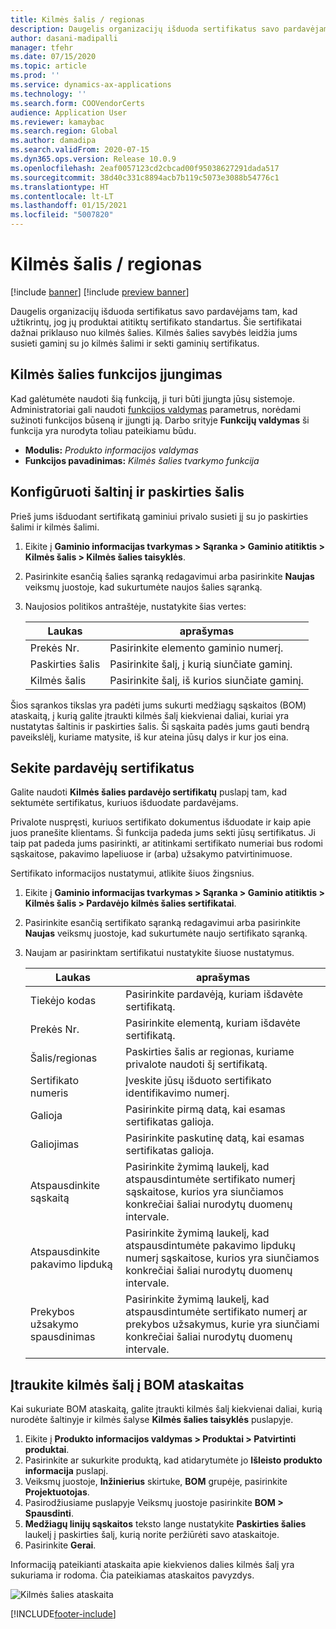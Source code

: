 ```yaml
---
title: Kilmės šalis / regionas
description: Daugelis organizacijų išduoda sertifikatus savo pardavėjams tam, kad užtikrintų, jog jų produktai atitiktų sertifikato standartus. Šie sertifikatai dažnai priklauso nuo kilmės šalies. Šiame skyriuje pateikiama informacija apie kilmės šalies savybes, kurios leidžia jums susieti gaminį su jo kilmės šalimi ir sekti gaminių sertifikatus.
author: dasani-madipalli
manager: tfehr
ms.date: 07/15/2020
ms.topic: article
ms.prod: ''
ms.service: dynamics-ax-applications
ms.technology: ''
ms.search.form: COOVendorCerts
audience: Application User
ms.reviewer: kamaybac
ms.search.region: Global
ms.author: damadipa
ms.search.validFrom: 2020-07-15
ms.dyn365.ops.version: Release 10.0.9
ms.openlocfilehash: 2eaf0057123cd2cbcad00f95038627291dada517
ms.sourcegitcommit: 38d40c331c8894acb7b119c5073e3088b54776c1
ms.translationtype: HT
ms.contentlocale: lt-LT
ms.lasthandoff: 01/15/2021
ms.locfileid: "5007820"
---
```

# <a name="country-of-origin"></a>Kilmės šalis / regionas

[!include [banner](../includes/banner.md)]
[!include [preview banner](../includes/preview-banner.md)]

Daugelis organizacijų išduoda sertifikatus savo pardavėjams tam, kad užtikrintų, jog jų produktai atitiktų sertifikato standartus. Šie sertifikatai dažnai priklauso nuo kilmės šalies. Kilmės šalies savybės leidžia jums susieti gaminį su jo kilmės šalimi ir sekti gaminių sertifikatus.

## <a name="turn-on-the-country-of-origin-feature"></a>Kilmės šalies funkcijos įjungimas

Kad galėtumėte naudoti šią funkciją, ji turi būti įjungta jūsų sistemoje. Administratoriai gali naudoti [funkcijos valdymas](../../fin-ops-core/fin-ops/get-started/feature-management/feature-management-overview.md) parametrus, norėdami sužinoti funkcijos būseną ir įjungti ją. Darbo srityje **Funkcijų valdymas** ši funkcija yra nurodyta toliau pateikiamu būdu.

- **Modulis:** *Produkto informacijos valdymas*
- **Funkcijos pavadinimas:** *Kilmės šalies tvarkymo funkcija*

## <a name="configure-source-and-destination-countries"></a>Konfigūruoti šaltinį ir paskirties šalis

Prieš jums išduodant sertifikatą gaminiui privalo susieti jį su jo paskirties šalimi ir kilmės šalimi.

1. Eikite į **Gaminio informacijas tvarkymas \> Sąranka \> Gaminio atitiktis \> Kilmės šalis \> Kilmės šalies taisyklės**.
2. Pasirinkite esančią šalies sąranką redagavimui arba pasirinkite **Naujas** veiksmų juostoje, kad sukurtumėte naujos šalies sąranką.
3. Naujosios politikos antraštėje, nustatykite šias vertes:

    | Laukas | aprašymas |
    |---|---|
    | Prekės Nr. | Pasirinkite elemento gaminio numerį. |
    | Paskirties šalis | Pasirinkite šalį, į kurią siunčiate gaminį. |
    | Kilmės šalis | Pasirinkite šalį, iš kurios siunčiate gaminį. |

Šios sąrankos tikslas yra padėti jums sukurti medžiagų sąskaitos (BOM) ataskaitą, į kurią galite įtraukti kilmės šalį kiekvienai daliai, kuriai yra nustatytas šaltinis ir paskirties šalis. Ši sąskaita padės jums gauti bendrą paveikslėlį, kuriame matysite, iš kur ateina jūsų dalys ir kur jos eina.

## <a name="keep-track-of-vendor-certificates"></a>Sekite pardavėjų sertifikatus

Galite naudoti **Kilmės šalies pardavėjo sertifikatų** puslapį tam, kad sektumėte sertifikatus, kuriuos išduodate pardavėjams.

Privalote nuspręsti, kuriuos sertifikato dokumentus išduodate ir kaip apie juos pranešite klientams. Ši funkcija padeda jums sekti jūsų sertifikatus. Ji taip pat padeda jums pasirinkti, ar atitinkami sertifikato numeriai bus rodomi sąskaitose, pakavimo lapeliuose ir (arba) užsakymo patvirtinimuose.

Sertifikato informacijos nustatymui, atlikite šiuos žingsnius.

1. Eikite į **Gaminio informacijas tvarkymas \> Sąranka \> Gaminio atitiktis \> Kilmės šalis \> Pardavėjo kilmės šalies sertifikatai**.
2. Pasirinkite esančią sertifikato sąranką redagavimui arba pasirinkite **Naujas** veiksmų juostoje, kad sukurtumėte naujo sertifikato sąranką.
3. Naujam ar pasirinktam sertifikatui nustatykite šiuose nustatymus.

    | Laukas | aprašymas |
    |---|---|
    | Tiekėjo kodas | Pasirinkite pardavėją, kuriam išdavėte sertifikatą. |
    | Prekės Nr. | Pasirinkite elementą, kuriam išdavėte sertifikatą. |
    | Šalis/regionas | Paskirties šalis ar regionas, kuriame privalote naudoti šį sertifikatą. |
    | Sertifikato numeris | Įveskite jūsų išduoto sertifikato identifikavimo numerį. |
    | Galioja | Pasirinkite pirmą datą, kai esamas sertifikatas galioja.|
    | Galiojimas | Pasirinkite paskutinę datą, kai esamas sertifikatas galioja. |
    | Atspausdinkite sąskaitą | Pasirinkite žymimą laukelį, kad atspausdintumėte sertifikato numerį sąskaitose, kurios yra siunčiamos konkrečiai šaliai nurodytų duomenų intervale. |
    | Atspausdinkite pakavimo lipduką | Pasirinkite žymimą laukelį, kad atspausdintumėte pakavimo lipdukų numerį sąskaitose, kurios yra siunčiamos konkrečiai šaliai nurodytų duomenų intervale. |
    | Prekybos užsakymo spausdinimas | Pasirinkite žymimą laukelį, kad atspausdintumėte sertifikato numerį ar prekybos užsakymus, kurie yra siunčiami konkrečiai šaliai nurodytų duomenų intervale. |

## <a name="include-the-country-of-origin-on-bom-reports"></a>Įtraukite kilmės šalį į BOM ataskaitas

Kai sukuriate BOM ataskaitą, galite įtraukti kilmės šalį kiekvienai daliai, kurią nurodėte šaltinyje ir kilmės šalyse **Kilmės šalies taisyklės** puslapyje.

1. Eikite į **Produkto informacijos valdymas \> Produktai \> Patvirtinti produktai**.
1. Pasirinkite ar sukurkite produktą, kad atidarytumėte jo **Išleisto produkto informacija** puslapį.
1. Veiksmų juostoje, **Inžinierius** skirtuke, **BOM** grupėje, pasirinkite **Projektuotojas**.
1. Pasirodžiusiame puslapyje Veiksmų juostoje pasirinkite **BOM \> Spausdinti**.
1. **Medžiagų linijų sąskaitos** teksto lange nustatykite **Paskirties šalies** laukelį į paskirties šalį, kurią norite peržiūrėti savo ataskaitoje.
1. Pasirinkite **Gerai**.

Informaciją pateikianti ataskaita apie kiekvienos dalies kilmės šalį yra sukuriama ir rodoma. Čia pateikiamas ataskaitos pavyzdys.

![Kilmės šalies ataskaita](media/country-of-origin-report.png "Kilmės šalies ataskaita")


[!INCLUDE[footer-include](../../includes/footer-banner.md)]